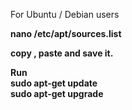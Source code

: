 For Ubuntu / Debian users

<b>nano /etc/apt/sources.list

copy , paste and save it.

Run    </br> sudo apt-get update </br>
	sudo apt-get upgrade



